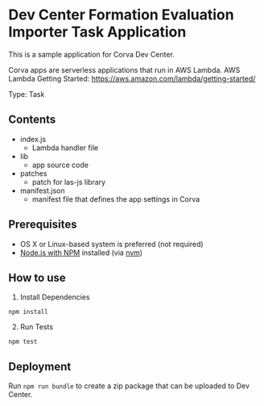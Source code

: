 # Dev Center Formation Evaluation Importer Task Application

This is a sample application for Corva Dev Center.

Corva apps are serverless applications that run in AWS Lambda. AWS Lambda Getting Started: https://aws.amazon.com/lambda/getting-started/

Type: Task

## Contents

* index.js
    * Lambda handler file
* lib
    * app source code
* patches
    * patch for las-js library
* manifest.json
    * manifest file that defines the app settings in Corva

## Prerequisites

- OS X or Linux-based system is preferred (not required)
- [Node.js with NPM](https://nodejs.org/en/) installed (via [nvm](https://github.com/nvm-sh/nvm))

## How to use

1. Install Dependencies

```
npm install
```

2. Run Tests

```
npm test
```

## Deployment

Run `npm run bundle` to create a zip package that can be uploaded to Dev Center.
